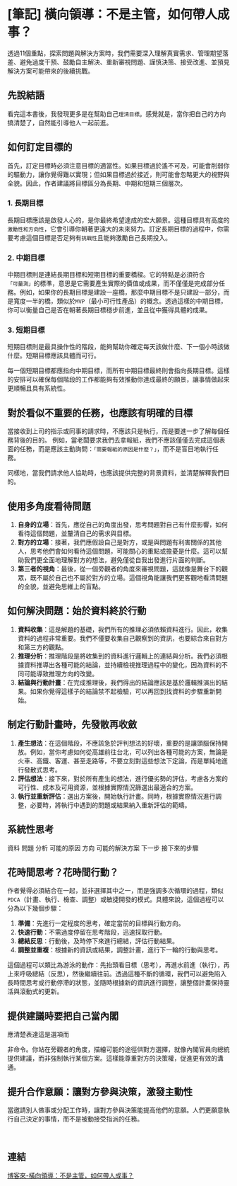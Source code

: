 # [筆記] 橫向領導：不是主管，如何帶人成事？

透過11個重點，探索問題與解決方案時，我們需要深入理解真實需求、管理期望落差、避免過度干預、鼓勵自主解決、重新審視問題、謹慎決策、接受改進、並預見解決方案可能帶來的後續挑戰。
<!--more-->
## 先說結語

看完這本書後，我發現更多是在幫助自己`理清目標`。感覺就是，當你把自己的方向搞清楚了，自然能引導他人一起前進。

## 如何訂定目標的

首先，訂定目標時必須注意目標的適當性。如果目標過於遙不可及，可能會削弱你的驅動力，讓你覺得難以實現；但如果目標過於接近，則可能會忽略更大的視野與全貌。因此，作者建議將目標區分為長期、中期和短期三個層次。

### 1. 長期目標

長期目標應該是啟發人心的，是你最終希望達成的宏大願景。這種目標具有高度的`激勵性和方向性`，它會引導你朝著更遠大的未來努力。訂定長期目標的過程中，你需要考慮這個目標是否足夠有`挑戰性`且能夠激勵自己長期投入。

### 2. 中期目標

中期目標則是連結長期目標和短期目標的重要橋樑。它的特點是必須符合`「可量測」`的標準，意思是它需要產生實際的價值或成果，而不僅僅是完成部分任務。例如，如果你的長期目標是建設一座橋，那麼中期目標不是只建設一部分，而是寬度一半的橋，類似於`MVP`（最小可行性產品）的概念。透過這樣的中期目標，你可以衡量自己是否在朝著長期目標穩步前進，並且從中獲得具體的成果。

### 3. 短期目標

短期目標則是最具操作性的階段，能夠幫助你確定每天該做什麼、下一個小時該做什麼。短期目標應該具體而可行。

每一個短期目標都應指向中期目標，而所有中期目標最終則會指向長期目標。這樣的安排可以確保每個階段的工作都能夠有效推動你達成最終的願景，讓事情做起來更順暢且具有系統性。

## 對於看似不重要的任務，也應該有明確的目標

當接收到上司的指示或同事的請求時，不應該只是執行，而是要進一步了解每個任務背後的目的。
例如，當老闆要求我們去拿報紙，我們不應該僅僅去完成這個表面的任務，而是應該主動詢問：`「需要報紙的原因是什麼？」`，而不是盲目地執行任務。

同樣地，當我們請求他人協助時，也應該提供完整的背景資料，並清楚解釋我們目的。

## 使用多角度看待問題

1. **自身的立場**：首先，應從自己的角度出發，思考問題對自己有什麼影響，如何看待這個問題，並釐清自己的需求與目標。
2. **對方的立場**：接著，我們應假設自己是對方，或是與問題有利害關係的其他人，思考他們會如何看待這個問題，可能關心的重點或擔憂是什麼。這可以幫助我們更全面地理解對方的想法，避免僅從自我出發進行片面的判斷。
3. **第三者的視角**：最後，從一個旁觀者的角度來審視問題，這就像是舞台下的觀眾，既不屬於自己也不屬於對方的立場。這個視角能讓我們更客觀地看清問題的全貌，並避免思維上的盲點。

## 如何解決問題：始於資料終於行動

1. **資料收集**：這是解題的基礎，我們所有的推理必須依賴資料進行。因此，收集資料的過程非常重要。我們不僅要收集自己觀察到的資訊，也要綜合來自對方和第三方的觀點。
2. **推理分析**：推理階段是將收集到的資料進行邏輯上的連結與分析。我們必須根據資料推導出各種可能的結論，並持續檢視推理過程中的變化，因為資料的不同可能導致推理方向的改變。
3. **結論與行動計畫**：在完成推理後，我們得出的結論應該是基於邏輯推演出的結果。如果你覺得這樣子的結論禁不起檢驗，可以再回到找資料的步驟重新開始。

## 制定行動計畫時，先發散再收斂

1. **產生想法**：在這個階段，不應該急於評判想法的好壞，重要的是讓頭腦保持開放。例如，當你考慮如何從高雄前往台北，可以列出各種可能的方案，無論是火車、高鐵、客運、甚至走路等，不要立刻對這些想法下定論，而是單純地進行發散式思考。
2. **評估想法**：接下來，對於所有產生的想法，進行優劣勢的評估，考慮各方案的可行性、成本及可用資源，並根據實際情況篩選出最適合的方案。
3. **執行並重新評估**：選出方案後，開始執行計畫。同時，根據實際情況進行調整，必要時，將執行中遇到的問題或結果納入重新評估的範疇。

## 系統性思考

資料 問題 分析 可能的原因 方向 可能的解決方案 下一步 接下來的步驟

## 花時間思考？花時間行動？

作者覺得必須結合在一起，並非選擇其中之一，而是強調多次循環的過程，類似`PDCA`（計畫、執行、檢查、調整）或敏捷開發的模式。具體來說，這個過程可以分為以下幾個步驟：

1. **準備**：先進行一定程度的思考，確定當前的目標與行動方向。
2. **快速行動**：不需過度停留在思考階段，迅速採取行動。
3. **總結反思**：行動後，及時停下來進行總結，評估行動結果。
4. **調整並重複**：根據新的資訊或結果，調整計畫，進行下一輪的行動與思考。

這個過程可以類比為游泳的動作：先抬頭看目標（思考），再進水前進（執行），再上來呼吸總結（反思），然後繼續往前。透過這種不斷的循環，我們可以避免陷入長時間思考或行動停滯的狀態，並隨時根據新的資訊進行調整，讓整個計畫保持靈活與滾動式的更新。

## 提供建議時要把自己當內閣

應清楚表達這是選項而

非命令。你站在旁觀者的角度，描繪可能的途徑供對方選擇，就像內閣官員向總統提供建議，而非強制執行某個方案。這樣能尊重對方的決策權，促進更有效的溝通。

## 提升合作意願：讓對方參與決策，激發主動性

當邀請別人做事或分配工作時，讓對方參與決策能提高他們的意願。人們更願意執行自己決定的事情，而不是被動接受指派的任務。

‌

## 連結

[博客來-橫向領導：不是主管，如何帶人成事？](https://www.books.com.tw/products/0010964864 "‌")
